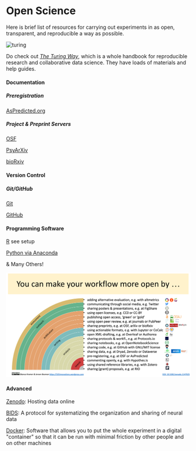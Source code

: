 # Open Science

Here is brief list of resources for carrying out experiments in as open, transparent, and reproducible a way as possible. 

![turing](https://the-turing-way.netlify.app/_images/research-cycle.jpg)

Do check out [*The Turing Way*](https://the-turing-way.netlify.app/welcome), which is a whole handbook for reproducible research and collaborative data science. They have loads of materials and help guides. 


#### Documentation
##### Preregistration
[AsPredicted.org](https://aspredicted.org/)

##### Project & Preprint Servers

[OSF](https://osf.io/)

[PsyArXiv](https://psyarxiv.com/)

[bioRxiv](https://www.biorxiv.org/)

#### Version Control
##### Git/GitHub

[Git](https://git-scm.com/)

[GitHub](https://github.com/)

#### Programming Software

[R](https://github.com/avakiai/expra_winter2021-2022/syllabus.html) see setup

[Python via Anaconda](https://www.anaconda.com/products/individual)

& Many Others!

![rainbow os](static/rainbow_os.png)


#### Advanced

[Zenodo](https://zenodo.org/): Hosting data online

[BIDS](https://bids.neuroimaging.io/): A protocol for systematizing the organization and sharing of neural data

[Docker](https://www.docker.com/products/personal): Software that allows you to put the whole experiment in a digital "container" so that it can be run with minimal friction by other people and on other machines
